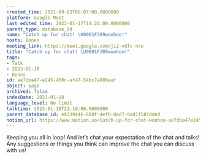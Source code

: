 ```yaml
---
created_time: 2021-09-03T00:07:00.0000000
platform: Google Meet
last_edited_time: 2023-01-17T14:26:00.0000000
parent_type: database_id
name: "Catch up for chat! \U0001F389woohoo!"
hosts: Bones
meeting_link: https://meet.google.com/jii-vdfc-nre
title: "Catch up for chat! \U0001F389woohoo!"
tags:
- Talk
- 2023-01-18
- Bones
id: ae7dba47-e245-460c-af47-54bc7a886eaf
object: page
archived: false
indexDate: 2023-01-18
language_level: No limit
talktime: 2023-01-18T21:10:00.0000000
parent_database_id: e9339446-880f-4ef0-8ad7-8ad1f507dded
notion_url: https://www.notion.so/Catch-up-for-chat-woohoo-ae7dba47e245460caf4754bc7a886eaf
---
```


Keeping you all in loop! And let’s chat your expectation of the chat and talks!
Any suggestions or things you think can improve the chat you can discuss with us!





